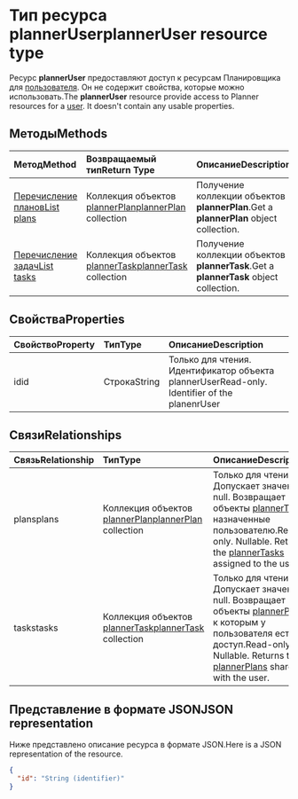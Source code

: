 # <a name="planneruser-resource-type"></a><span data-ttu-id="ee7dc-101">Тип ресурса plannerUser</span><span class="sxs-lookup"><span data-stu-id="ee7dc-101">plannerUser resource type</span></span>

<span data-ttu-id="ee7dc-p101">Ресурс **plannerUser** предоставляют доступ к ресурсам Планировщика для [пользователя](user.md). Он не содержит свойства, которые можно использовать.</span><span class="sxs-lookup"><span data-stu-id="ee7dc-p101">The **plannerUser** resource provide access to Planner resources for a [user](user.md). It doesn't contain any usable properties.</span></span>


## <a name="methods"></a><span data-ttu-id="ee7dc-104">Методы</span><span class="sxs-lookup"><span data-stu-id="ee7dc-104">Methods</span></span>

| <span data-ttu-id="ee7dc-105">Метод</span><span class="sxs-lookup"><span data-stu-id="ee7dc-105">Method</span></span>           | <span data-ttu-id="ee7dc-106">Возвращаемый тип</span><span class="sxs-lookup"><span data-stu-id="ee7dc-106">Return Type</span></span>    |<span data-ttu-id="ee7dc-107">Описание</span><span class="sxs-lookup"><span data-stu-id="ee7dc-107">Description</span></span>|
|:---------------|:--------|:----------|
|[<span data-ttu-id="ee7dc-108">Перечисление планов</span><span class="sxs-lookup"><span data-stu-id="ee7dc-108">List plans</span></span>](../api/planneruser_list_plans.md) |<span data-ttu-id="ee7dc-109">Коллекция объектов [plannerPlan](plannerplan.md)</span><span class="sxs-lookup"><span data-stu-id="ee7dc-109">[plannerPlan](plannerplan.md) collection</span></span>| <span data-ttu-id="ee7dc-110">Получение коллекции объектов **plannerPlan**.</span><span class="sxs-lookup"><span data-stu-id="ee7dc-110">Get a **plannerPlan** object collection.</span></span>|
|[<span data-ttu-id="ee7dc-111">Перечисление задач</span><span class="sxs-lookup"><span data-stu-id="ee7dc-111">List tasks</span></span>](../api/planneruser_list_tasks.md) |<span data-ttu-id="ee7dc-112">Коллекция объектов [plannerTask](plannertask.md)</span><span class="sxs-lookup"><span data-stu-id="ee7dc-112">[plannerTask](plannertask.md) collection</span></span>| <span data-ttu-id="ee7dc-113">Получение коллекции объектов **plannerTask**.</span><span class="sxs-lookup"><span data-stu-id="ee7dc-113">Get a **plannerTask** object collection.</span></span>|

## <a name="properties"></a><span data-ttu-id="ee7dc-114">Свойства</span><span class="sxs-lookup"><span data-stu-id="ee7dc-114">Properties</span></span>
| <span data-ttu-id="ee7dc-115">Свойство</span><span class="sxs-lookup"><span data-stu-id="ee7dc-115">Property</span></span>     | <span data-ttu-id="ee7dc-116">Тип</span><span class="sxs-lookup"><span data-stu-id="ee7dc-116">Type</span></span>   |<span data-ttu-id="ee7dc-117">Описание</span><span class="sxs-lookup"><span data-stu-id="ee7dc-117">Description</span></span>|
|:---------------|:--------|:----------|
|<span data-ttu-id="ee7dc-118">id</span><span class="sxs-lookup"><span data-stu-id="ee7dc-118">id</span></span>|<span data-ttu-id="ee7dc-119">Cтрока</span><span class="sxs-lookup"><span data-stu-id="ee7dc-119">String</span></span>| <span data-ttu-id="ee7dc-p102">Только для чтения. Идентификатор объекта plannerUser</span><span class="sxs-lookup"><span data-stu-id="ee7dc-p102">Read-only. Identifier of the planenrUser</span></span>|

## <a name="relationships"></a><span data-ttu-id="ee7dc-122">Связи</span><span class="sxs-lookup"><span data-stu-id="ee7dc-122">Relationships</span></span>
| <span data-ttu-id="ee7dc-123">Связь</span><span class="sxs-lookup"><span data-stu-id="ee7dc-123">Relationship</span></span> | <span data-ttu-id="ee7dc-124">Тип</span><span class="sxs-lookup"><span data-stu-id="ee7dc-124">Type</span></span>   |<span data-ttu-id="ee7dc-125">Описание</span><span class="sxs-lookup"><span data-stu-id="ee7dc-125">Description</span></span>|
|:---------------|:--------|:----------|
|<span data-ttu-id="ee7dc-126">plans</span><span class="sxs-lookup"><span data-stu-id="ee7dc-126">plans</span></span>|<span data-ttu-id="ee7dc-127">Коллекция объектов [plannerPlan](plannerplan.md)</span><span class="sxs-lookup"><span data-stu-id="ee7dc-127">[plannerPlan](plannerplan.md) collection</span></span>| <span data-ttu-id="ee7dc-p103">Только для чтения. Допускает значение null. Возвращает объекты [plannerTask](plannertask.md), назначенные пользователю.</span><span class="sxs-lookup"><span data-stu-id="ee7dc-p103">Read-only. Nullable. Returns the [plannerTasks](plannertask.md) assigned to the user.</span></span>|
|<span data-ttu-id="ee7dc-131">tasks</span><span class="sxs-lookup"><span data-stu-id="ee7dc-131">tasks</span></span>|<span data-ttu-id="ee7dc-132">Коллекция объектов [plannerTask](plannertask.md)</span><span class="sxs-lookup"><span data-stu-id="ee7dc-132">[plannerTask](plannertask.md) collection</span></span>| <span data-ttu-id="ee7dc-p104">Только для чтения. Допускает значение null. Возвращает объекты [plannerPlan](plannerplan.md), к которым у пользователя есть доступ.</span><span class="sxs-lookup"><span data-stu-id="ee7dc-p104">Read-only. Nullable. Returns the [plannerPlans](plannerplan.md) shared with the user.</span></span>|

## <a name="json-representation"></a><span data-ttu-id="ee7dc-136">Представление в формате JSON</span><span class="sxs-lookup"><span data-stu-id="ee7dc-136">JSON representation</span></span>
<span data-ttu-id="ee7dc-137">Ниже представлено описание ресурса в формате JSON.</span><span class="sxs-lookup"><span data-stu-id="ee7dc-137">Here is a JSON representation of the resource.</span></span>

<!-- {
  "blockType": "resource",
  "baseType": "microsoft.graph.entity",
  "optionalProperties": [

  ],
  "@odata.type": "microsoft.graph.plannerUser"
}-->

```json
{
  "id": "String (identifier)"
}

```

<!-- uuid: 8fcb5dbc-d5aa-4681-8e31-b001d5168d79
2015-10-25 14:57:30 UTC -->
<!-- {
  "type": "#page.annotation",
  "description": "plannerUser resource",
  "keywords": "",
  "section": "documentation",
  "tocPath": ""
}-->